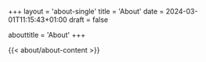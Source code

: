 +++
layout = 'about-single'
title = 'About'
date = 2024-03-01T11:15:43+01:00
draft = false

abouttitle = 'About'
+++

{{< about/about-content >}}
